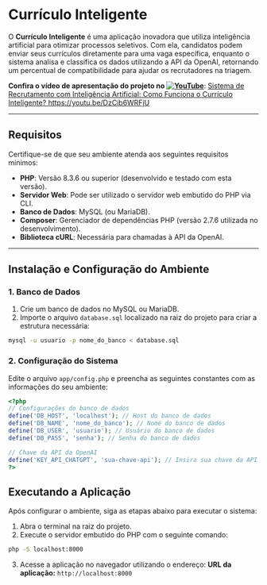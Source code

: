 # Currículo Inteligente

O **Currículo Inteligente** é uma aplicação inovadora que utiliza inteligência artificial para otimizar processos seletivos. Com ela, candidatos podem enviar seus currículos diretamente para uma vaga específica, enquanto o sistema analisa e classifica os dados utilizando a API da OpenAI, retornando um percentual de compatibilidade para ajudar os recrutadores na triagem.

**Confira o vídeo de apresentação do projeto no [![YouTube](https://img.shields.io/badge/YouTube-FF0000?style=for-the-badge&logo=youtube&logoColor=white)](https://www.youtube.com/watch?v=SEU_VIDEO_ID)**: <a href="https://youtu.be/DzCib6WRFjU" target="_blank">Sistema de Recrutamento com Inteligência Artificial: Como Funciona o Currículo Inteligente? https://youtu.be/DzCib6WRFjU</a>

---

## Requisitos

Certifique-se de que seu ambiente atenda aos seguintes requisitos mínimos:

- **PHP**: Versão 8.3.6 ou superior (desenvolvido e testado com esta versão).
- **Servidor Web**: Pode ser utilizado o servidor web embutido do PHP via CLI.
- **Banco de Dados**: MySQL (ou MariaDB).
- **Composer**: Gerenciador de dependências PHP (versão 2.7.6 utilizada no desenvolvimento).
- **Biblioteca cURL**: Necessária para chamadas à API da OpenAI.

---

## Instalação e Configuração do Ambiente

### 1. Banco de Dados

1. Crie um banco de dados no MySQL ou MariaDB.
2. Importe o arquivo `database.sql` localizado na raiz do projeto para criar a estrutura necessária:

```bash
mysql -u usuario -p nome_do_banco < database.sql
```

### 2. Configuração do Sistema

Edite o arquivo `app/config.php` e preencha as seguintes constantes com as informações do seu ambiente:

```php
<?php
// Configurações do banco de dados
define('DB_HOST', 'localhost'); // Host do banco de dados
define('DB_NAME', 'nome_do_banco'); // Nome do banco de dados
define('DB_USER', 'usuario'); // Usuário do banco de dados
define('DB_PASS', 'senha'); // Senha do banco de dados

// Chave da API da OpenAI
define('KEY_API_CHATGPT', 'sua-chave-api'); // Insira sua chave da API da OpenAI
?>
```

## Executando a Aplicação

Após configurar o ambiente, siga as etapas abaixo para executar o sistema:

1. Abra o terminal na raiz do projeto.
2. Execute o servidor embutido do PHP com o seguinte comando:

```bash
php -S localhost:8000
```

3. Acesse a aplicação no navegador utilizando o endereço:
**URL da aplicação:** `http://localhost:8000`
